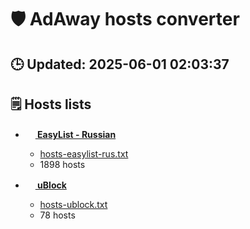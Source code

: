 # 🛡 AdAway hosts converter

## 🕒 Updated: 2025-06-01 02:03:37

## 🗒 Hosts lists

- [**<img src="https://upload.wikimedia.org/wikipedia/commons/thumb/9/9b/Adblock_Plus_2014_Logo.svg/640px-Adblock_Plus_2014_Logo.svg.png" alt="" style="height: 1rem;" /> EasyList - Russian**](https://raw.githubusercontent.com/hectorm/hmirror/master/data/easylist-rus/list.txt)

  - [hosts-easylist-rus.txt](https://raw.githubusercontent.com/C010UR/adaway-hosts-converter/main/hosts-easylist-rus.txt)<br>
  - 1898 hosts

- [**<img src="https://raw.githubusercontent.com/gorhill/uBlock/master/src/img/ublock.svg" alt="" style="height: 1rem;" /> uBlock**](https://raw.githubusercontent.com/hectorm/hmirror/master/data/ublock/list.txt)

  - [hosts-ublock.txt](https://raw.githubusercontent.com/C010UR/adaway-hosts-converter/main/hosts-ublock.txt)<br>
  - 78 hosts

